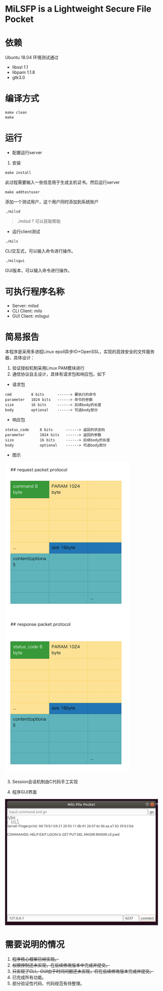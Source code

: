 # **MiLSFP** **i**s a **L**ightweight **S**ecure **F**ile **P**ocket

# 依赖

Ubuntu 18.04 环境测试通过

- libssl 1.1
- libpam 1.1.8
- gtk3.0

# 编译方式

```
make clean
make
```

# 运行

- 配置运行server

1. 安装

```
make install
```

此过程需要输入一些信息用于生成主机证书。然后运行server

```
make addtestuser
```

添加一个测试用户，这个用户同时添加到系统账户

```
./milsd
```

> ./milsd ? 可以获取帮助

- 运行client测试

```
./mils
```

CLI交互式，可以输入命令进行操作。

```
./milsgui
```

GUI版本，可以输入命令进行操作。

# 可执行程序名称

- Server: milsd
- CLI Client: mils
- GUI Client: milsgui

# 简易报告

本程序是采用多进程Linux epoll异步IO+OpenSSL，实现的高效安全的文件服务器，具体设计：
1. 验证授权机制采用Linux PAM模块进行
2. 通信协议自主设计，具体有请求包和响应包，如下

- 请求包

```
cmd         8 bits      ------> 要执行的命令
parameter   1024 bits   ------> 命令的参数
size        16 bits     ------> 后续body的长度
body        optional    ------> 可选body部分    
```

- 响应包

```
status_code     8 bits      ------> 返回的状态码
parameter       1024 bits   ------> 返回的参数
size            16 bits     ------> 后续body的长度
body            optional    ------> 可选body部分    
```

- 图示

![protocol](./protocol.png)


3. Session会话机制由C代码手工实现

4. 程序GUI界面

![interface](./interface.png)

# 需要说明的情况

1. ~~程序核心框架已经实现。~~
2. ~~权限控制还未实现，在后续修改版本中完成并提交。~~
3. ~~只实现了CLI，GUI由于时间问题还未实现，将在后续修改版本完成并提交。~~
4. 已完成所有功能。
5. 部分验证性代码、代码规范有待整理。
